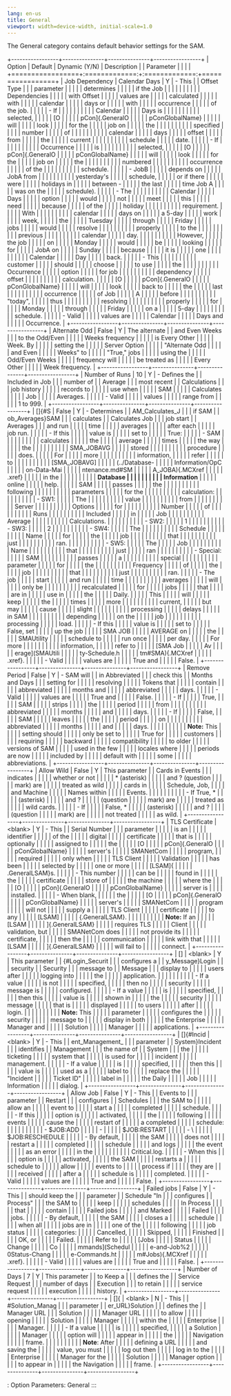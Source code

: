 ```yaml
---
lang: en-us
title: General
viewport: width=device-width, initial-scale=1.0
---
```



The General category contains default behavior settings for the SAM.

+-----------------+---------------+---------------+-----------------+
| Option          | Default       | Dynamic (Y/N) | Description     |
| Parameter       |               |               |                 |
+=================+:=============:+:=============:+=================+
| Job Dependency  | Calendar Days | Y             | -   This        |
| Offset Type     |               |               |     parameter   |
|                 |               |               |     determines  |
|                 |               |               |     if the Job  |
|                 |               |               |                 |
|                 |               |               |    Dependencies |
|                 |               |               |     with Offset |
|                 |               |               |     values are  |
|                 |               |               |     calculated  |
|                 |               |               |     with        |
|                 |               |               |     calendar    |
|                 |               |               |     days or     |
|                 |               |               |     with        |
|                 |               |               |     occurrence  |
|                 |               |               |     of the job. |
|                 |               |               |     -   If      |
|                 |               |               |                 |
|                 |               |               |        Calendar |
|                 |               |               |         Days is |
|                 |               |               |                 |
|                 |               |               |       selected, |
|                 |               |               |         [O      | |                 |               |               | pCon]{.GeneralO |
|                 |               |               | pConGlobalName} |
|                 |               |               |         will    |
|                 |               |               |         look    |
|                 |               |               |         for the |
|                 |               |               |         job on  |
|                 |               |               |         the     |
|                 |               |               |                 |
|                 |               |               |       specified |
|                 |               |               |         number  |
|                 |               |               |         of      |
|                 |               |               |                 |
|                 |               |               |        calendar |
|                 |               |               |         days    |
|                 |               |               |         offset  |
|                 |               |               |         from    |
|                 |               |               |         the     |
|                 |               |               |         current |
|                 |               |               |                 |
|                 |               |               |        schedule |
|                 |               |               |         date.   |
|                 |               |               |     -   If      |
|                 |               |               |                 |
|                 |               |               |      Occurrence |
|                 |               |               |         is      |
|                 |               |               |                 |
|                 |               |               |       selected, |
|                 |               |               |         [O      | |                 |               |               | pCon]{.GeneralO |
|                 |               |               | pConGlobalName} |
|                 |               |               |         will    |
|                 |               |               |         look    |
|                 |               |               |         for the |
|                 |               |               |         job on  |
|                 |               |               |         the     |
|                 |               |               |                 |
|                 |               |               |        numbered |
|                 |               |               |                 |
|                 |               |               |      occurrence |
|                 |               |               |         of the  |
|                 |               |               |                 |
|                 |               |               |       schedule. |
|                 |               |               | -   JobB        |
|                 |               |               |     depends on  |
|                 |               |               |     JobA from   |
|                 |               |               |                 |
|                 |               |               |    yesterday\'s |
|                 |               |               |     schedule,   |
|                 |               |               |     or if there |
|                 |               |               |     were        |
|                 |               |               |     holidays in |
|                 |               |               |     between -   |
|                 |               |               |     the last    |
|                 |               |               |     time Job A  |
|                 |               |               |     was on the  |
|                 |               |               |     schedule).  |
|                 |               |               |     -   The     |
|                 |               |               |                 |
|                 |               |               |        Calendar |
|                 |               |               |         Days    |
|                 |               |               |         option  |
|                 |               |               |         would   |
|                 |               |               |         not     |
|                 |               |               |         meet    |
|                 |               |               |         this    |
|                 |               |               |         need    |
|                 |               |               |         because |
|                 |               |               |         of the  |
|                 |               |               |         holiday |
|                 |               |               |                 |
|                 |               |               |    requirement. |
|                 |               |               |         With    |
|                 |               |               |                 |
|                 |               |               |        calendar |
|                 |               |               |         days on |
|                 |               |               |         a 5-day |
|                 |               |               |         work    |
|                 |               |               |         week,   |
|                 |               |               |         the     |
|                 |               |               |         Tuesday |
|                 |               |               |         through |
|                 |               |               |         Friday  |
|                 |               |               |         jobs    |
|                 |               |               |         would   |
|                 |               |               |         resolve |
|                 |               |               |                 |
|                 |               |               |        properly |
|                 |               |               |         to the  |
|                 |               |               |                 |
|                 |               |               |        previous |
|                 |               |               |                 |
|                 |               |               |        calendar |
|                 |               |               |         day.    |
|                 |               |               |                 |
|                 |               |               |        However, |
|                 |               |               |         the job |
|                 |               |               |         on      |
|                 |               |               |         Monday  |
|                 |               |               |         would   |
|                 |               |               |         be      |
|                 |               |               |         looking |
|                 |               |               |         for     |
|                 |               |               |         JobA on |
|                 |               |               |         Sunday  |
|                 |               |               |         because |
|                 |               |               |         it is   |
|                 |               |               |         one     |
|                 |               |               |                 |
|                 |               |               |        Calendar |
|                 |               |               |         Day     |
|                 |               |               |         back.   |
|                 |               |               |     -   This    |
|                 |               |               |                 |
|                 |               |               |        customer |
|                 |               |               |         should  |
|                 |               |               |         choose  |
|                 |               |               |         to use  |
|                 |               |               |         the     |
|                 |               |               |                 |
|                 |               |               |      Occurrence |
|                 |               |               |         option  |
|                 |               |               |         for job |
|                 |               |               |                 |
|                 |               |               |      dependency |
|                 |               |               |         offset  |
|                 |               |               |                 |
|                 |               |               |    calculation. |
|                 |               |               |         [O      | |                 |               |               | pCon]{.GeneralO |
|                 |               |               | pConGlobalName} |
|                 |               |               |         will    |
|                 |               |               |         look    |
|                 |               |               |         back to |
|                 |               |               |         the     |
|                 |               |               |         last    |
|                 |               |               |                 |
|                 |               |               |      occurrence |
|                 |               |               |         of Job  |
|                 |               |               |         A       |
|                 |               |               |         before  |
|                 |               |               |                 |
|                 |               |               |      \"today\", |
|                 |               |               |         thus    |
|                 |               |               |                 |
|                 |               |               |       resolving |
|                 |               |               |                 |
|                 |               |               |        properly |
|                 |               |               |         for     |
|                 |               |               |         Monday  |
|                 |               |               |         through |
|                 |               |               |         Friday  |
|                 |               |               |         on a    |
|                 |               |               |         5-day   |
|                 |               |               |                 |
|                 |               |               |       schedule. |
|                 |               |               | -   Valid       |
|                 |               |               |     values are  |
|                 |               |               |     Calendar    |
|                 |               |               |     Days and    |
|                 |               |               |     Occurrence. |
+-----------------+---------------+---------------+-----------------+
| Alternate Odd   | False         | Y             | The alternate   |
| and Even Weeks  |               |               | to the Odd/Even |
|                 |               |               | Weeks frequency |
|                 |               |               | is Every Other  |
|                 |               |               | Week. By        |
|                 |               |               | setting the     |
|                 |               |               | Server Option   |
|                 |               |               | \"Alternate Odd |
|                 |               |               | and Even        |
|                 |               |               | Weeks\" to      |
|                 |               |               | \"True,\" jobs  |
|                 |               |               | using the       |
|                 |               |               | Odd/Even Weeks  |
|                 |               |               | frequency will  |
|                 |               |               | be treated as   |
|                 |               |               | Every Other     |
|                 |               |               | Week frequency. |
+-----------------+---------------+---------------+-----------------+
| Number of Runs  | 10            | Y             | -   Defines the |
| Included in Job |               |               |     number of   |
| Average         |               |               |     most recent |
| Calculations    |               |               |     job history |
|                 |               |               |     records to  |
|                 |               |               |     use when    |
|                 |               |               |     SAM         |
|                 |               |               |     Calculates  |
|                 |               |               |     Job         |
|                 |               |               |     Averages.   |
|                 |               |               | -   Valid       |
|                 |               |               |     values      |
|                 |               |               |     range from  |
|                 |               |               |     1 to 999.   |
+-----------------+---------------+---------------+-----------------+
| []{#S           | False         | Y             | -   Determines  | | AM_Calculates_J |               |               |     if SAM      |
| ob_Averages}SAM |               |               |     calculates  |
| Calculates Job  |               |               |     job start   |
| Averages        |               |               |     and run     |
|                 |               |               |     time        |
|                 |               |               |     averages    |
|                 |               |               |     after each  |
|                 |               |               |     job run.    |
|                 |               |               | -   If this     |
|                 |               |               |     value is    |
|                 |               |               |     set to      |
|                 |               |               |     True:       |
|                 |               |               |     -   SAM     |
|                 |               |               |                 |
|                 |               |               |      calculates |
|                 |               |               |         the     |
|                 |               |               |         average |
|                 |               |               |         times   |
|                 |               |               |         the way |
|                 |               |               |         the     |
|                 |               |               |                 |
|                 |               |               |      SMA_JOBAVG |
|                 |               |               |         stored  |
|                 |               |               |                 |
|                 |               |               |       procedure |
|                 |               |               |         does.   |
|                 |               |               |         For     |
|                 |               |               |         more    |
|                 |               |               |                 |
|                 |               |               |    information, |
|                 |               |               |         refer   |
|                 |               |               |         to      |
|                 |               |               |                 |
|                 |               |               |    [SMA_JOBAVG] | |                 |               |               | (../Database- |
|                 |               |               | Information/OpC |
|                 |               |               | on-Data-Mai |
|                 |               |               | ntenance.md#SM |
|                 |               |               | A_JOBA){.MCXref |
|                 |               |               |         .xref}  |
|                 |               |               |         in the  |
|                 |               |               |                 |
|                 |               |               |      **Database |
|                 |               |               |                 |
|                 |               |               |   Information** |
|                 |               |               |         online  |
|                 |               |               |         help.   |
|                 |               |               |         SAM     |
|                 |               |               |         passes  |
|                 |               |               |         the     |
|                 |               |               |                 |
|                 |               |               |       following |
|                 |               |               |                 |
|                 |               |               |      parameters |
|                 |               |               |         for the |
|                 |               |               |                 |
|                 |               |               |    calculation: |
|                 |               |               |                 |
|                 |               |               |        -   SW1: |
|                 |               |               |             The |
|                 |               |               |                 |
|                 |               |               |           value |
|                 |               |               |                 |
|                 |               |               |            from |
|                 |               |               |                 |
|                 |               |               |          Server |
|                 |               |               |                 |
|                 |               |               |         Options |
|                 |               |               |             for |
|                 |               |               |                 |
|                 |               |               |          Number |
|                 |               |               |             of  |
|                 |               |               |                 |
|                 |               |               |            Runs |
|                 |               |               |                 |
|                 |               |               |        Included |
|                 |               |               |             in  |
|                 |               |               |             Job |
|                 |               |               |                 |
|                 |               |               |         Average |
|                 |               |               |                 |
|                 |               |               |   Calculations. |
|                 |               |               |                 |
|                 |               |               |        -   SW2: |
|                 |               |               |             1   |
|                 |               |               |                 |
|                 |               |               |        -   SW3: |
|                 |               |               |             2   |
|                 |               |               |                 |
|                 |               |               |        -   SW4: |
|                 |               |               |             The |
|                 |               |               |                 |
|                 |               |               |        Schedule |
|                 |               |               |                 |
|                 |               |               |            Name |
|                 |               |               |             for |
|                 |               |               |             the |
|                 |               |               |             job |
|                 |               |               |                 |
|                 |               |               |            that |
|                 |               |               |                 |
|                 |               |               |            just |
|                 |               |               |                 |
|                 |               |               |            ran. |
|                 |               |               |                 |
|                 |               |               |        -   SW5: |
|                 |               |               |             The |
|                 |               |               |             Job |
|                 |               |               |                 |
|                 |               |               |            Name |
|                 |               |               |                 |
|                 |               |               |            that |
|                 |               |               |                 |
|                 |               |               |            just |
|                 |               |               |             ran |
|                 |               |               |                 |
|                 |               |               |    -   Special: |
|                 |               |               |             SAM |
|                 |               |               |                 |
|                 |               |               |          passes |
|                 |               |               |             a   |
|                 |               |               |                 |
|                 |               |               |         special |
|                 |               |               |                 |
|                 |               |               |       parameter |
|                 |               |               |             for |
|                 |               |               |             the |
|                 |               |               |                 |
|                 |               |               |       Frequency |
|                 |               |               |             of  |
|                 |               |               |             the |
|                 |               |               |             job |
|                 |               |               |                 |
|                 |               |               |            that |
|                 |               |               |                 |
|                 |               |               |            just |
|                 |               |               |                 |
|                 |               |               |            ran. |
|                 |               |               |     -   The job |
|                 |               |               |         start   |
|                 |               |               |         and run |
|                 |               |               |         time    |
|                 |               |               |                 |
|                 |               |               |        averages |
|                 |               |               |         will    |
|                 |               |               |         only be |
|                 |               |               |                 |
|                 |               |               |    recalculated |
|                 |               |               |         for     |
|                 |               |               |         jobs    |
|                 |               |               |         that    |
|                 |               |               |         are in  |
|                 |               |               |         use in  |
|                 |               |               |         the     |
|                 |               |               |         Daily.  |
|                 |               |               |         This    |
|                 |               |               |         will    |
|                 |               |               |         keep    |
|                 |               |               |         the     |
|                 |               |               |         times   |
|                 |               |               |         more    |
|                 |               |               |                 |
|                 |               |               |        current, |
|                 |               |               |         but may |
|                 |               |               |         cause   |
|                 |               |               |         slight  |
|                 |               |               |                 |
|                 |               |               |      processing |
|                 |               |               |         delays  |
|                 |               |               |         in SAM  |
|                 |               |               |                 |
|                 |               |               |       depending |
|                 |               |               |         on the  |
|                 |               |               |         job     |
|                 |               |               |                 |
|                 |               |               |      processing |
|                 |               |               |         load.   |
|                 |               |               | -   If this     |
|                 |               |               |     value is    |
|                 |               |               |     set to      |
|                 |               |               |     False, set  |
|                 |               |               |     up the job  |
|                 |               |               |     SMA JOB     |
|                 |               |               |     AVERAGE on  |
|                 |               |               |     the         |
|                 |               |               |     SMAUtility  |
|                 |               |               |     schedule to |
|                 |               |               |     run once    |
|                 |               |               |     per day.    |
|                 |               |               |     For more    |
|                 |               |               |                 |
|                 |               |               |    information, |
|                 |               |               |     refer to    |
|                 |               |               |     [SMA Job    | |                 |               |               |     Av          |
|                 |               |               | erage](SMAUtili |
|                 |               |               | ty-Schedule.h |
|                 |               |               | tm#SMA){.MCXref |
|                 |               |               |     .xref}.     |
|                 |               |               | -   Valid       |
|                 |               |               |     values are  |
|                 |               |               |     True and    |
|                 |               |               |     False.      |
+-----------------+---------------+---------------+-----------------+
| Remove Period   | False         | Y             | -   SAM will    |
| in Abbreviated  |               |               |     check this  |
| Months and Days |               |               |     setting for |
|                 |               |               |     resolving   |
|                 |               |               |     Tokens that |
|                 |               |               |     contain     |
|                 |               |               |     abbreviated |
|                 |               |               |     months and  |
|                 |               |               |     abbreviated |
|                 |               |               |     days.       |
|                 |               |               | -   Valid       |
|                 |               |               |     values are  |
|                 |               |               |     True and    |
|                 |               |               |     False.      |
|                 |               |               |     -   If      |
|                 |               |               |         True,   |
|                 |               |               |         SAM     |
|                 |               |               |         strips  |
|                 |               |               |         the     |
|                 |               |               |         period  |
|                 |               |               |         from    |
|                 |               |               |                 |
|                 |               |               |     abbreviated |
|                 |               |               |         months  |
|                 |               |               |         and     |
|                 |               |               |         days.   |
|                 |               |               |     -   If      |
|                 |               |               |         False,  |
|                 |               |               |         SAM     |
|                 |               |               |         leaves  |
|                 |               |               |         the     |
|                 |               |               |         period  |
|                 |               |               |         on      |
|                 |               |               |                 |
|                 |               |               |     abbreviated |
|                 |               |               |         months  |
|                 |               |               |         and     |
|                 |               |               |         days.   |
|                 |               |               |                 |
|                 |               |               | **Note:** This  |
|                 |               |               | setting should  |
|                 |               |               | only be set to  |
|                 |               |               | True for        |
|                 |               |               | customers       |
|                 |               |               | requiring       |
|                 |               |               | backward        |
|                 |               |               | compatibility   |
|                 |               |               | to older        |
|                 |               |               | versions of SAM |
|                 |               |               | used in the few |
|                 |               |               | locales where   |
|                 |               |               | periods are now |
|                 |               |               | included by     |
|                 |               |               | default with    |
|                 |               |               | some            |
|                 |               |               | abbreviations.  |
+-----------------+---------------+---------------+-----------------+
| Allow Wild      | False         | Y             | This parameter  |
| Cards in Events |               |               | indicates       |
|                 |               |               | whether or not  |
|                 |               |               | \* (asterisk)   |
|                 |               |               | and ? (question |
|                 |               |               | mark) are       |
|                 |               |               | treated as wild |
|                 |               |               | cards in        |
|                 |               |               | Schedule, Job,  |
|                 |               |               | and Machine     |
|                 |               |               | Names within    |
|                 |               |               | Events.         |
|                 |               |               |                 |
|                 |               |               | -   If True, \* |
|                 |               |               |     (asterisk)  |
|                 |               |               |     and ?       |
|                 |               |               |     (question   |
|                 |               |               |     mark) are   |
|                 |               |               |     treated as  |
|                 |               |               |     wild cards. |
|                 |               |               | -   If          |
|                 |               |               |     False, \*   |
|                 |               |               |     (asterisk)  |
|                 |               |               |     and ?       |
|                 |               |               |     (question   |
|                 |               |               |     mark) are   |
|                 |               |               |     not treated |
|                 |               |               |     as wild.    |
+-----------------+---------------+---------------+-----------------+
| TLS Certificate | \<blank\>     | Y             | -   This        |
| Serial Number   |               |               |     parameter   |
|                 |               |               |     is an       |
|                 |               |               |     identifier  |
|                 |               |               |     of the      |
|                 |               |               |     digital     |
|                 |               |               |     certificate |
|                 |               |               |     that is     |
|                 |               |               |     optionally  |
|                 |               |               |     assigned to |
|                 |               |               |     the         |
|                 |               |               |     [O          | |                 |               |               | pCon]{.GeneralO |
|                 |               |               | pConGlobalName} |
|                 |               |               |     server\'s   |
|                 |               |               |     SMANetCom   |
|                 |               |               |     program,    |
|                 |               |               |     required    |
|                 |               |               |     only when   |
|                 |               |               |     TLS Client  |
|                 |               |               |     Validation  |
|                 |               |               |     has been    |
|                 |               |               |     selected by |
|                 |               |               |     one or more |
|                 |               |               |     [LSAM]{     | |                 |               |               | .GeneralLSAM}s. |
|                 |               |               | -   This number |
|                 |               |               |     can be      |
|                 |               |               |     found in    |
|                 |               |               |     the         |
|                 |               |               |     certificate |
|                 |               |               |     store of    |
|                 |               |               |     the machine |
|                 |               |               |     where the   |
|                 |               |               |     [O          | |                 |               |               | pCon]{.GeneralO |
|                 |               |               | pConGlobalName} |
|                 |               |               |     server is   |
|                 |               |               |     installed.  |
|                 |               |               | -   When blank, |
|                 |               |               |     the         |
|                 |               |               |     [O          | |                 |               |               | pCon]{.GeneralO |
|                 |               |               | pConGlobalName} |
|                 |               |               |     server\'s   |
|                 |               |               |     SMANetCom   |
|                 |               |               |     program     |
|                 |               |               |     will not    |
|                 |               |               |     supply a    |
|                 |               |               |     TLS Client  |
|                 |               |               |     certificate |
|                 |               |               |     to any      |
|                 |               |               |     [LSAM]      | |                 |               |               | {.GeneralLSAM}. |
|                 |               |               |                 |
|                 |               |               | **Note:** If an |
|                 |               |               | [LSAM           | |                 |               |               | ]{.GeneralLSAM} |
|                 |               |               | requires TLS    |
|                 |               |               | Client          |
|                 |               |               | validation, but |
|                 |               |               | SMANetCom does  |
|                 |               |               | not provide its |
|                 |               |               | certificate,    |
|                 |               |               | then the        |
|                 |               |               | communication   |
|                 |               |               | link with that  |
|                 |               |               | [LSAM           | |                 |               |               | ]{.GeneralLSAM} |
|                 |               |               | will fail to    |
|                 |               |               | connect.        |
+-----------------+---------------+---------------+-----------------+
| []              | \<blank\>     | Y             | This parameter  | | {#Login_Securit |               |               | configures a    |
| y_Message}Login |               |               | security        |
| Security        |               |               | message to      |
| Message         |               |               | display to      |
|                 |               |               | users after     |
|                 |               |               | logging into    |
|                 |               |               | the             |
|                 |               |               | application.    |
|                 |               |               |                 |
|                 |               |               | -   If a value  |
|                 |               |               |     is not      |
|                 |               |               |     specified,  |
|                 |               |               |     then no     |
|                 |               |               |     security    |
|                 |               |               |     message is  |
|                 |               |               |     configured. |
|                 |               |               | -   If a value  |
|                 |               |               |     is          |
|                 |               |               |     specified,  |
|                 |               |               |     then this   |
|                 |               |               |     value is    |
|                 |               |               |     shown in    |
|                 |               |               |     the         |
|                 |               |               |     security    |
|                 |               |               |     message     |
|                 |               |               |     that is     |
|                 |               |               |     displayed   |
|                 |               |               |     to users    |
|                 |               |               |     after       |
|                 |               |               |     login.      |
|                 |               |               |                 |
|                 |               |               | **Note:** This  |
|                 |               |               | parameter       |
|                 |               |               | configures the  |
|                 |               |               | security        |
|                 |               |               | message to      |
|                 |               |               | display in both |
|                 |               |               | the Enterprise  |
|                 |               |               | Manager and     |
|                 |               |               | Solution        |
|                 |               |               | Manager         |
|                 |               |               | applications.   |
+-----------------+---------------+---------------+-----------------+
| []{#Incid       | \<blank\>     | Y             | -   This        | | ent_Management_ |               |               |     parameter   |
| System}Incident |               |               |     identifies  |
| Management      |               |               |     the name of |
| System          |               |               |     the         |
|                 |               |               |     ticketing   |
|                 |               |               |     system that |
|                 |               |               |     is used for |
|                 |               |               |     incident    |
|                 |               |               |     management. |
|                 |               |               | -   If a value  |
|                 |               |               |     is          |
|                 |               |               |     specified,  |
|                 |               |               |     then this   |
|                 |               |               |     value is    |
|                 |               |               |     used as a   |
|                 |               |               |     label to    |
|                 |               |               |     replace the |
|                 |               |               |     \"Incident  |
|                 |               |               |     Ticket ID\" |
|                 |               |               |     label in    |
|                 |               |               |     the Daily   |
|                 |               |               |     Job         |
|                 |               |               |     Information |
|                 |               |               |     dialog.     |
+-----------------+---------------+---------------+-----------------+
| Allow Job       | False         | Y             | -   This        |
| Events to       |               |               |     parameter   |
| Restart         |               |               |     configures  |
| Schedules       |               |               |     the SAM to  |
|                 |               |               |     allow an    |
|                 |               |               |     event to    |
|                 |               |               |     start a     |
|                 |               |               |     completed   |
|                 |               |               |     schedule.   |
|                 |               |               | -   If this     |
|                 |               |               |     option is   |
|                 |               |               |     activated,  |
|                 |               |               |     the         |
|                 |               |               |     following   |
|                 |               |               |     events      |
|                 |               |               |     cause the   |
|                 |               |               |     restart of  |
|                 |               |               |     a completed |
|                 |               |               |     schedule:   |
|                 |               |               |                 |
|                 |               |               |   -   \$JOB:ADD |
|                 |               |               |     -           |
|                 |               |               |   \$JOB:RESTART |
|                 |               |               |     -   \       |
|                 |               |               | $JOB:RESCHEDULE |
|                 |               |               | -   By default, |
|                 |               |               |     the SAM     |
|                 |               |               |     does not    |
|                 |               |               |     restart a   |
|                 |               |               |     completed   |
|                 |               |               |     schedule    |
|                 |               |               |     and logs    |
|                 |               |               |     the event   |
|                 |               |               |     as an error |
|                 |               |               |     in the      |
|                 |               |               |                 |
|                 |               |               |   Critical.log. |
|                 |               |               | -   When this   |
|                 |               |               |     option is   |
|                 |               |               |     activated,  |
|                 |               |               |     the SAM     |
|                 |               |               |     restarts a  |
|                 |               |               |     schedule to |
|                 |               |               |     allow       |
|                 |               |               |     events to   |
|                 |               |               |     process if  |
|                 |               |               |     they are    |
|                 |               |               |     received    |
|                 |               |               |     after a     |
|                 |               |               |     schedule is |
|                 |               |               |     completed.  |
|                 |               |               | -   Valid       |
|                 |               |               |     values are  |
|                 |               |               |     True and    |
|                 |               |               |     False.      |
+-----------------+---------------+---------------+-----------------+
| Failed jobs     | False         | Y             | -   This        |
| should keep the |               |               |     parameter   |
| Schedule \"In   |               |               |     configures  |
| Process\"       |               |               |     the SAM to  |
|                 |               |               |     keep        |
|                 |               |               |     schedules   |
|                 |               |               |     In Process  |
|                 |               |               |     that        |
|                 |               |               |     contain     |
|                 |               |               |     Failed jobs |
|                 |               |               |     and Marked  |
|                 |               |               |     Failed      |
|                 |               |               |     jobs.       |
|                 |               |               | -   By default, |
|                 |               |               |     the SAM     |
|                 |               |               |     closes a    |
|                 |               |               |     schedule    |
|                 |               |               |     when all    |
|                 |               |               |     jobs are in |
|                 |               |               |     one of the  |
|                 |               |               |     following   |
|                 |               |               |     job status  |
|                 |               |               |     categories: |
|                 |               |               |     Cancelled,  |
|                 |               |               |     Skipped,    |
|                 |               |               |     Finished    |
|                 |               |               |     OK, or      |
|                 |               |               |     Failed.     |
|                 |               |               |     Refer to    |
|                 |               |               |     [Jobs       | |                 |               |               |     Status      |
|                 |               |               |     Change      |
|                 |               |               |     Co          |
|                 |               |               | mmands](Schedul |
|                 |               |               | e-and-Job%2 |
|                 |               |               | 0Status-Chang |
|                 |               |               | e-Commands.ht |
|                 |               |               | m#Jobs){.MCXref |
|                 |               |               |     .xref}.     |
|                 |               |               | -   Valid       |
|                 |               |               |     values are  |
|                 |               |               |     True and    |
|                 |               |               |     False.      |
+-----------------+---------------+---------------+-----------------+
| Number of Days  | 7             | Y             | This parameter  |
| to Keep a       |               |               | defines the     |
| Service Request |               |               | number of days  |
| Execution       |               |               | to retain       |
|                 |               |               | service request |
|                 |               |               | execution       |
|                 |               |               | history.        |
+-----------------+---------------+---------------+-----------------+
| []{             | \<blank\>     | N             | -   This        | | #Solution_Manag |               |               |     parameter   |
| er_URL}Solution |               |               |     defines the |
| Manager URL     |               |               |     Solution    |
|                 |               |               |     Manager URL |
|                 |               |               |     to allow    |
|                 |               |               |     opening     |
|                 |               |               |     Solution    |
|                 |               |               |     Manager     |
|                 |               |               |     within the  |
|                 |               |               |     Enterprise  |
|                 |               |               |     Manager.    |
|                 |               |               | -   If a value  |
|                 |               |               |     is          |
|                 |               |               |     specified,  |
|                 |               |               |     a Solution  |
|                 |               |               |     Manager     |
|                 |               |               |     option will |
|                 |               |               |     appear in   |
|                 |               |               |     the         |
|                 |               |               |     Navigation  |
|                 |               |               |     frame.      |
|                 |               |               |                 |
|                 |               |               | **Note**: After |
|                 |               |               | defining a URL  |
|                 |               |               | and saving the  |
|                 |               |               | value, you must |
|                 |               |               | log out then    |
|                 |               |               | log in to the   |
|                 |               |               | Enterprise      |
|                 |               |               | Manager for the |
|                 |               |               | Solution        |
|                 |               |               | Manager option  |
|                 |               |               | to appear in    |
|                 |               |               | the Navigation  |
|                 |               |               | frame.          |
+-----------------+---------------+---------------+-----------------+

: Option Parameters: General
:::

 


